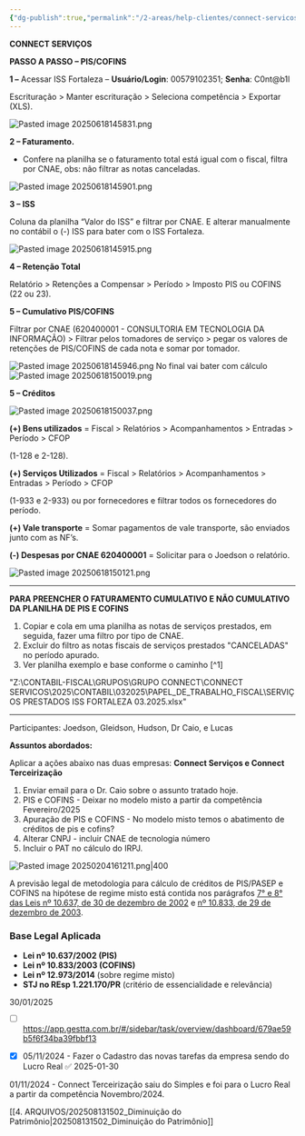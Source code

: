 ```yaml
---
{"dg-publish":true,"permalink":"/2-areas/help-clientes/connect-servicos-254/","dgPassFrontmatter":true,"created":"2024-11-01T14:16:04.367-03:00","updated":"2025-08-13T15:03:45.357-03:00"}
---
```


**CONNECT SERVIÇOS**

**PASSO A PASSO – PIS/COFINS**

**1 –** Acessar ISS Fortaleza – **Usuário/Login**: 00579102351; **Senha**: C0nt@b1l

Escrituração > Manter escrituração > Seleciona competência > Exportar (XLS).

![Pasted image 20250618145831.png](/img/user/4.%20ARQUIVOS/Pasted%20image%2020250618145831.png)

**2 – Faturamento.**

- Confere na planilha se o faturamento total está igual com o fiscal, filtra por CNAE, obs: não filtrar as notas canceladas.

![Pasted image 20250618145901.png](/img/user/4.%20ARQUIVOS/Pasted%20image%2020250618145901.png)

**3 – ISS**

Coluna da planilha “Valor do ISS” e filtrar por CNAE. E alterar manualmente no contábil o (-) ISS para bater com o ISS Fortaleza.

![Pasted image 20250618145915.png](/img/user/4.%20ARQUIVOS/Pasted%20image%2020250618145915.png)

**4 – Retenção Total**

Relatório > Retenções a Compensar > Período > Imposto PIS ou COFINS (22 ou 23).

**5 – Cumulativo PIS/COFINS**

Filtrar por CNAE (620400001 - CONSULTORIA EM TECNOLOGIA DA INFORMAÇÃO) > Filtrar pelos tomadores de serviço > pegar os valores de retenções de PIS/COFINS de cada nota e somar por tomador.

![Pasted image 20250618145946.png](/img/user/4.%20ARQUIVOS/Pasted%20image%2020250618145946.png)
No final vai bater com cálculo
![Pasted image 20250618150019.png](/img/user/4.%20ARQUIVOS/Pasted%20image%2020250618150019.png)


**5 – Créditos**

![Pasted image 20250618150037.png](/img/user/4.%20ARQUIVOS/Pasted%20image%2020250618150037.png)


**(+) Bens utilizados** = Fiscal > Relatórios > Acompanhamentos > Entradas > Período > CFOP

(1-128 e 2-128).

**(+) Serviços Utilizados** = Fiscal > Relatórios > Acompanhamentos > Entradas > Período > CFOP

(1-933 e 2-933) ou por fornecedores e filtrar todos os fornecedores do período.

**(+) Vale transporte** = Somar pagamentos de vale transporte, são enviados junto com as NF’s.

**(-) Despesas por CNAE 620400001** = Solicitar para o Joedson o relatório.


![Pasted image 20250618150121.png](/img/user/4.%20ARQUIVOS/Pasted%20image%2020250618150121.png)
______
**PARA PREENCHER O FATURAMENTO CUMULATIVO E NÃO CUMULATIVO DA PLANILHA DE PIS E COFINS**

1) Copiar e cola em uma planilha as notas de serviços prestados, em seguida, fazer uma filtro por tipo de CNAE.
2) Excluir do filtro as notas fiscais de serviços prestados "CANCELADAS" no período apurado.
3) Ver planilha exemplo e base conforme o caminho [^1]

"Z:\CONTABIL-FISCAL\GRUPOS\GRUPO CONNECT\CONNECT SERVICOS\2025\CONTABIL\032025\PAPEL_DE_TRABALHO_FISCAL\SERVIÇOS PRESTADOS ISS FORTALEZA 03.2025.xlsx"

___________


Participantes: Joedson, Gleidson, Hudson, Dr Caio, e Lucas

**Assuntos abordados:**

Aplicar a ações abaixo nas duas empresas: **Connect Serviços e Connect Terceirização** 

1) Enviar email para o Dr. Caio sobre o assunto tratado hoje.
2) PIS e COFINS - Deixar no modelo misto a partir da competência Fevereiro/2025
3) Apuração de PIS  e COFINS - No modelo misto temos o abatimento de créditos de pis e cofins?
4) Alterar CNPJ - incluir CNAE de tecnologia número
5) Incluir o PAT no cálculo do IRPJ.

![Pasted image 20250204161211.png|400](/img/user/4.%20ARQUIVOS/Pasted%20image%2020250204161211.png)


A previsão legal de metodologia para cálculo de créditos de PIS/PASEP e COFINS na hipótese de regime misto está contida nos parágrafos [7° e 8° das Leis nº 10.637, de 30 de dezembro de 2002](http://www.planalto.gov.br/ccivil_03/leis/2002/l10637.htm) e [nº 10.833, de 29 de dezembro de 2003](http://www.planalto.gov.br/ccivil_03/leis/2003/l10.833.htm).

### **Base Legal Aplicada**

- **Lei nº 10.637/2002 (PIS)**
- **Lei nº 10.833/2003 (COFINS)**
- **Lei nº 12.973/2014** (sobre regime misto)
- **STJ no REsp 1.221.170/PR** (critério de essencialidade e relevância)





30/01/2025
- [ ] https://app.gestta.com.br/#/sidebar/task/overview/dashboard/679ae59b5f6f34ba39fbbf13



 - [x] 05/11/2024 - Fazer o Cadastro das novas tarefas da empresa sendo do Lucro Real ✅ 2025-01-30

01/11/2024 - Connect Terceirização saiu do Simples e foi para o Lucro Real a partir da competência Novembro/2024.


[[4. ARQUIVOS/202508131502_Diminuição do Patrimônio\|202508131502_Diminuição do Patrimônio]]


